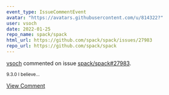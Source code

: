 ```yaml
---
event_type: IssueCommentEvent
avatar: "https://avatars.githubusercontent.com/u/814322?"
user: vsoch
date: 2022-01-25
repo_name: spack/spack
html_url: https://github.com/spack/spack/issues/27983
repo_url: https://github.com/spack/spack
---
```


<a href='https://github.com/vsoch' target='_blank'>vsoch</a> commented on issue <a href='https://github.com/spack/spack/issues/27983' target='_blank'>spack/spack#27983</a>.

<small>9.3.0 I believe...</small>

<a href='https://github.com/spack/spack/issues/27983' target='_blank'>View Comment</a>